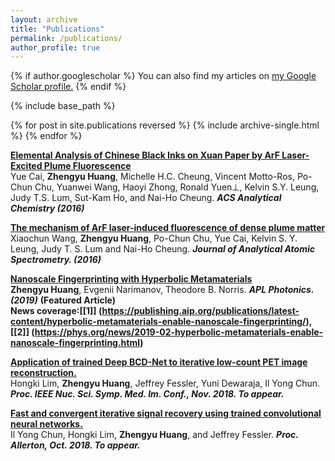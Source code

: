 ```yaml
---
layout: archive
title: "Publications"
permalink: /publications/
author_profile: true
---
```


{% if author.googlescholar %}
  You can also find my articles on <u><a href="{{author.googlescholar}}">my Google Scholar profile</a>.</u>
{% endif %}

{% include base_path %}

{% for post in site.publications reversed %}
  {% include archive-single.html %}
{% endfor %}


<b>[Elemental Analysis of Chinese Black Inks on Xuan Paper by ArF Laser-Excited Plume Fluorescence](https://pubs.acs.org/doi/abs/10.1021/acs.analchem.6b02628)</b> <br>
Yue Cai, <b>Zhengyu Huang</b>, Michelle H.C. Cheung, Vincent Motto-Ros, Po-Chun Chu, Yuanwei Wang, Haoyi Zhong, Ronald Yuen⊥, Kelvin S.Y. Leung, Judy T.S. Lum, Sut-Kam Ho, and Nai-Ho Cheung. <b><i>ACS Analytical Chemistry (2016)</i></b>

<b>[The mechanism of ArF laser-induced fluorescence of dense plume matter](https://pubs.rsc.org/en/content/articlelanding/2016/ja/c6ja00290k#!divAbstract)</b> <br>
Xiaochun Wang, <b>Zhengyu Huang</b>, Po-Chun Chu, Yue Cai, Kelvin S. Y. Leung, Judy T. S. Lum and  Nai-Ho Cheung. <b><i>Journal of Analytical Atomic Spectrometry. (2016)</i></b>

<b>[Nanoscale Fingerprinting with Hyperbolic Metamaterials](https://aip.scitation.org/doi/10.1063/1.5079736)</b> <br>
<b>Zhengyu Huang</b>, Evgenii Narimanov, Theodore B. Norris. <b><i>APL Photonics. (2019)</i></b> <b>(Featured Article) 
<br>News coverage:[[1]] (https://publishing.aip.org/publications/latest-content/hyperbolic-metamaterials-enable-nanoscale-fingerprinting/), [[2]] (https://phys.org/news/2019-02-hyperbolic-metamaterials-enable-nanoscale-fingerprinting.html)</b> <br>


<b>[Application of trained Deep BCD-Net to iterative low-count PET image reconstruction. ]()</b> <br>
Hongki Lim, <b>Zhengyu Huang</b>, Jeffrey Fessler, Yuni Dewaraja, Il Yong Chun. <b><i>Proc. IEEE Nuc. Sci. Symp. Med. Im. Conf., Nov. 2018. To appear.</i></b>


<b>[Fast and convergent iterative signal recovery using trained convolutional neural networks.]()</b> <br>
Il Yong Chun, Hongki Lim, <b>Zhengyu Huang</b>, and Jeffrey Fessler. <b><i>Proc. Allerton, Oct. 2018. To appear.</i></b>



